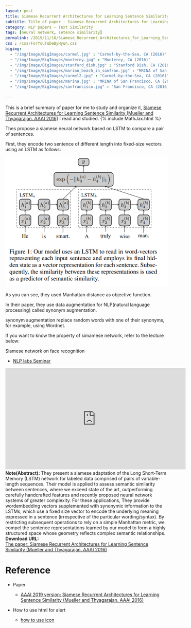 ```yaml
---
layout: post
title: Siamese Recurrent Architectures for Learning Sentence Similarity
subtitle: Title of paper - Siamese Recurrent Architectures for Learning Sentence Similarity
category: NLP papers - Text Similarity
tags: [neural network, setence similarity]
permalink: /2019/11/18/Siamese_Recurrent_Architectures_for_Learning_Sentence_Similarity/
css : /css/ForYouTubeByHyun.css
bigimg: 
  - "/img/Image/BigImages/carmel.jpg" : "Carmel-by-the-Sea, CA (2016)"
  - "/img/Image/BigImages/monterey.jpg" : "Monterey, CA (2016)"
  - "/img/Image/BigImages/stanford_dish.jpg" : "Stanford Dish, CA (2016)"
  - "/img/Image/BigImages/marian_beach_in_sanfran.jpg" : "MRINA of San Francisco, CA (2016)"
  - "/img/Image/BigImages/carmel2.jpg" : "Carmel-by-the-Sea, CA (2016)"
  - "/img/Image/BigImages/marina.jpg" : "MRINA of San Francisco, CA (2016)"
  - "/img/Image/BigImages/sanfrancisco.jpg" : "San Francisco, CA (2016)"
  
---
```


This is a brief summary of paper for me to study and organize it, [Siamese Recurrent Architectures for Learning Sentence Similarity (Mueller and Thyagarajan. AAAI 2016)](https://www.aaai.org/ocs/index.php/AAAI/AAAI16/paper/viewPaper/12195) I read and studied. 
{% include MathJax.html %}

Thes propose a siamese neural network based on LSTM to compare a pair of sentences.

First, they encode two sentence of different length into fixed-size vectors using an LSTM as follows:

![Mueller and Thyagarajan. AAAI 2016](/img/Image/NaturalLanguageProcessing/NLPLabs/Paper_Investigation/Text_Similarity/2019-11-18-Siamese_Recurrent_Architectures_for_Learning_Sentence_Similarity/Siamese_LSTM_neural_network.PNG)

As you can see, they used Manhattan distance as objective function.

In their paper, they use data augmentation for NLP(natural language processing) called synonym augmentation.

synonym augmentation replace random words with one of their synonyms, for example, using Wordnet. 

If you want to know the property of simamese network, refer to the lecture below:

<div id="tutorial-section">

  <div id="tutorial-title">Siamese network on face recognition</div>

  <ul class="nav nav-pills">
    <li class="active"><a data-toggle="tab" href="#refrigerator">NLP labs Seminar</a></li>
  </ul>

  <div class="tab-content">
    <div id="refrigerator" class="tab-pane fade in active">
      <iframe width="560" height="315" src="https://www.youtube.com/embed/6jfw8MuKwpI" frameborder="0" allowfullscreen></iframe>
  </div>
    </div>
  </div>
</div>

<div class="alert alert-info" role="alert"><i class="fa fa-info-circle"></i> <b>Note(Abstract): </b>
They present a siamese adaptation of the Long Short-Term Memory (LSTM) network for labeled data comprised of pairs of variable-length sequences. Their model is applied to assess semantic similarity between sentences, where we exceed state of the art, outperforming carefully handcrafted features and recently proposed neural network systems of greater complexity. For these applications, They provide wordembedding vectors supplemented with synonymic information to the LSTMs, which use a fixed size vector to encode the underlying meaning expressed in a sentence (irrespective of the particular wording/syntax). By restricting subsequent operations to rely on a simple Manhattan metric, we compel the sentence representations learned by our model to form a highly structured space whose geometry reflects complex semantic relationships.
</div>
    
<div class="alert alert-success" role="alert"><i class="fa fa-paperclip fa-lg"></i> <b>Download URL: </b><br>
  <a href="https://www.aaai.org/ocs/index.php/AAAI/AAAI16/paper/viewPaper/12195">The paper: Siamese Recurrent Architectures for Learning Sentence Similarity (Mueller and Thyagarajan. AAAI 2016)</a>
</div>

# Reference 

- Paper 
  - [AAAI 2019 version: Siamese Recurrent Architectures for Learning Sentence Similarity (Mueller and Thyagarajan. AAAI 2016)](https://www.aaai.org/ocs/index.php/AAAI/AAAI16/paper/viewPaper/12195)
  
- How to use html for alert
  - [how to use icon](http://idratherbewriting.com/documentation-theme-jekyll/mydoc_icons.html)































